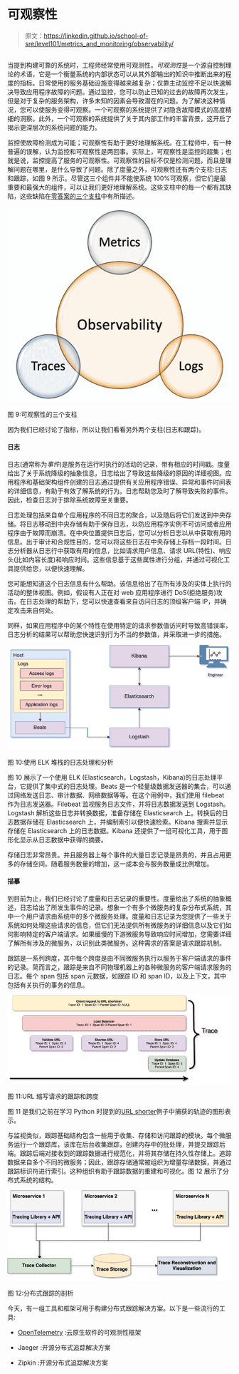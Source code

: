 # 可观察性

> 原文：<https://linkedin.github.io/school-of-sre/level101/metrics_and_monitoring/observability/>

## 

当提到构建可靠的系统时，工程师经常使用可观测性。*可观测性*是一个源自控制理论的术语，它是一个衡量系统的内部状态可以从其外部输出的知识中推断出来的程度的指标。日常使用的服务基础设施变得越来越复杂；仅靠主动监控不足以快速解决导致应用程序故障的问题。通过监控，您可以防止已知的过去的故障再次发生，但是对于复杂的服务架构，许多未知的因素会导致潜在的问题。为了解决这种情况，您可以使服务变得可观察。一个可观察的系统提供了对隐含故障模式的高度精细的洞察。此外，一个可观察的系统提供了关于其内部工作的丰富背景，这开启了揭示更深层次的系统问题的能力。

监控使故障检测成为可能；可观察性有助于更好地理解系统。在工程师中，有一种普遍的误解，认为监控和可观察性是两回事。实际上，可观察性是监控的超集；也就是说，监控提高了服务的可观察性。可观察性的目标不仅是检测问题，而且是理解问题在哪里，是什么导致了问题。除了度量之外，可观察性还有两个支柱:日志和跟踪，如图 9 所示。尽管这三个组件并不能使系统 100%可观察，但它们是最重要和最强大的组件，可以让我们更好地理解系统。这些支柱中的每一个都有其缺陷，这些缺陷在[零答案的三个支柱](https://medium.com/lightstephq/three-pillars-with-zero-answers-2a98b36358b8)中有所描述。

![Three pillars of observability](img/78d96ccac650c4105e2fe3c96a3ede64.png)

图 9:可观察性的三个支柱

因为我们已经讨论了指标，所以让我们看看另外两个支柱(日志和跟踪)。

#### 日志

日志(通常称为*事件*)是服务在运行时执行的活动的记录，带有相应的时间戳。度量给出了关于系统降级的抽象信息，日志给出了导致这些降级的原因的详细视图。应用程序和基础架构组件创建的日志通过提供有关应用程序错误、异常和事件时间表的详细信息，有助于有效了解系统的行为。日志帮助您及时了解导致失败的事件。因此，检查日志对于排除系统故障至关重要。

日志处理包括来自单个应用程序的不同日志的聚合，以及随后将它们发送到中央存储。将日志移动到中央存储有助于保存日志，以防应用程序实例不可访问或者应用程序由于故障而崩溃。在中央位置提供日志后，您可以分析日志以从中获取有用的信息。出于审计和合规性目的，您可以将这些日志在中央存储上存档一段时间。日志分析器从日志行中获取有用的信息，比如请求用户信息、请求 URL(特性)、响应头(比如内容长度)和响应时间。这些信息基于这些属性进行分组，并通过可视化工具提供给您，以便快速理解。

您可能想知道这个日志信息有什么帮助。该信息给出了在所有涉及的实体上执行的活动的整体视图。例如，假设有人正在对 web 应用程序进行 DoS(拒绝服务)攻击。在日志处理的帮助下，您可以快速查看来自访问日志的顶级客户端 IP，并确定攻击来自何处。

同样，如果应用程序中的某个特性在使用特定的请求参数值访问时导致高错误率，日志分析的结果可以帮助您快速识别行为不当的参数值，并采取进一步的措施。

![Log processing and analysis using ELK stack](img/ed2e03bb79aa39653bb998853b4eae83.png)

图 10:使用 ELK 堆栈的日志处理和分析

图 10 展示了一个使用 ELK (Elasticsearch，Logstash，Kibana)的日志处理平台，它提供了集中式的日志处理。Beats 是一个轻量级数据发送器的集合，可以通过网络发送日志、审计数据、网络数据等等。在这个用例中，我们使用 filebeat 作为日志发送器。Filebeat 监视服务日志文件，并将日志数据发送到 Logstash。Logstash 解析这些日志并转换数据，准备存储在 Elasticsearch 上。转换后的日志数据存储在 Elasticsearch 上，并编制索引以便快速检索。Kibana 搜索并显示存储在 Elasticsearch 上的日志数据。Kibana 还提供了一组可视化工具，用于图形化显示从日志数据中获得的摘要。

存储日志非常昂贵。并且服务器上每个事件的大量日志记录是昂贵的，并且占用更多的存储空间。随着服务数量的增加，这一成本会与服务数量成比例增加。

#### 描摹

到目前为止，我们已经讨论了度量和日志记录的重要性。度量给出了系统的抽象概述，日志给出了所发生事件的记录。想象一个有多个微服务的复杂分布式系统，其中一个用户请求由系统中的多个微服务处理。度量和日志记录为您提供了一些关于系统如何处理这些请求的信息，但它们无法提供所有微服务的详细信息以及它们如何影响特定的客户端请求。如果缓慢的下游微服务导致响应时间增加，您需要详细了解所有涉及的微服务，以识别此类微服务。这种需求的答案是请求跟踪机制。

跟踪是一系列跨度，其中每个跨度是由不同微服务执行以服务于客户端请求的事件的记录。简而言之，跟踪是来自不同物理机器上的各种微服务的客户端请求服务的日志。每个 span 包括 span 元数据，如跟踪 ID 和 span ID，以及上下文，其中包括有关执行的事务的信息。

![Trace and spans for a URL shortener request](img/86f0837079500a625075a46d55f5cac5.png)

图 11:URL 缩写请求的跟踪和跨度

图 11 是我们之前在学习 Python 时提到的[URL shorter](https://linkedin.github.io/school-of-sre/level101/python_web/url-shorten-app/)例子中捕获的轨迹的图形表示。

与监视类似，跟踪基础结构包含一些用于收集、存储和访问跟踪的模块。每个微服务运行一个跟踪库，该库在后台收集跟踪，创建内存中的批处理，并提交跟踪后端。跟踪后端对接收到的跟踪数据进行规范化，并将其存储在持久性存储上。追踪数据来自多个不同的微服务；因此，跟踪存储通常被组织为增量存储数据，并通过跟踪标识符进行索引。这种组织有助于跟踪数据的重建和可视化。图 12 展示了分布式系统的结构。

![Anatomy of distributed tracing](img/25138690af157445cf4f92e71d851a9e.png)

图 12:分布式跟踪的剖析

今天，有一组工具和框架可用于构建分布式跟踪解决方案。以下是一些流行的工具:

*   [OpenTelemetry](https://opentelemetry.io/) :云原生软件的可观测性框架

*   Jaeger :开源分布式追踪解决方案

*   Zipkin :开源分布式追踪解决方案